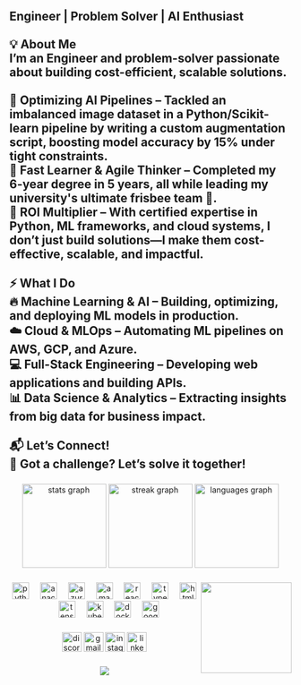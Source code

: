 <h2 align="left">Engineer | Problem Solver | AI Enthusiast<br><br>💡 About Me<br>I’m an Engineer and problem-solver passionate about building cost-efficient, scalable solutions.<br><br>🔹 Optimizing AI Pipelines – Tackled an imbalanced image dataset in a Python/Scikit-learn pipeline by writing a custom augmentation script, boosting model accuracy by 15% under tight constraints.<br>🔹 Fast Learner & Agile Thinker – Completed my 6-year degree in 5 years, all while leading my university's ultimate frisbee team 🥏.<br>🔹 ROI Multiplier – With certified expertise in Python, ML frameworks, and cloud systems, I don’t just build solutions—I make them cost-effective, scalable, and impactful.<br><br>⚡ What I Do<br>🔥 Machine Learning & AI – Building, optimizing, and deploying ML models in production.<br>☁️ Cloud & MLOps – Automating ML pipelines on AWS, GCP, and Azure.<br>💻 Full-Stack Engineering – Developing web applications and building APIs.<br>📊 Data Science & Analytics – Extracting insights from big data for business impact.<br><br>📬 Let’s Connect!<br>🚀 Got a challenge? Let’s solve it together!</h2>

###

<div align="center">
  <img src="https://github-readme-stats.vercel.app/api?username=KR-16&hide_title=false&hide_rank=false&show_icons=true&include_all_commits=true&count_private=true&disable_animations=false&theme=dracula&locale=en&hide_border=false" height="150" alt="stats graph"  />
  <img src="https://streak-stats.demolab.com?user=KR-16&locale=en&mode=daily&theme=dracula&hide_border=false&border_radius=5" height="150" alt="streak graph"  />
  <img src="https://github-readme-stats.vercel.app/api/top-langs?username=KR-16&locale=en&hide_title=false&layout=compact&card_width=320&langs_count=5&theme=dracula&hide_border=false" height="150" alt="languages graph"  />
</div>

###

<img align="right" height="162" src="https://media0.giphy.com/media/v1.Y2lkPTc5MGI3NjExZjI2ZXI4amNpdGpxM3RyY3RqbG9jeXphcXF2aXRrbHR4Z3h6NGE2NSZlcD12MV9pbnRlcm5hbF9naWZfYnlfaWQmY3Q9Zw/6xK04J1Pn8xweXdGcP/giphy.gif"  />

###

<div align="center">
  <img src="https://cdn.jsdelivr.net/gh/devicons/devicon/icons/python/python-original.svg" height="30" alt="python logo"  />
  <img width="12" />
  <img src="https://cdn.jsdelivr.net/gh/devicons/devicon/icons/anaconda/anaconda-original.svg" height="30" alt="anaconda logo"  />
  <img width="12" />
  <img src="https://cdn.jsdelivr.net/gh/devicons/devicon/icons/azure/azure-original.svg" height="30" alt="azure logo"  />
  <img width="12" />
  <img src="https://cdn.jsdelivr.net/gh/devicons/devicon/icons/amazonwebservices/amazonwebservices-line-wordmark.svg" height="30" alt="amazonwebservices logo"  />
  <img width="12" />
  <img src="https://cdn.jsdelivr.net/gh/devicons/devicon/icons/react/react-original.svg" height="30" alt="react logo"  />
  <img width="12" />
  <img src="https://cdn.jsdelivr.net/gh/devicons/devicon/icons/typescript/typescript-original.svg" height="30" alt="typescript logo"  />
  <img width="12" />
  <img src="https://cdn.jsdelivr.net/gh/devicons/devicon/icons/html5/html5-original.svg" height="30" alt="html5 logo"  />
  <img width="12" />
  <img src="https://cdn.jsdelivr.net/gh/devicons/devicon/icons/tensorflow/tensorflow-original.svg" height="30" alt="tensorflow logo"  />
  <img width="12" />
  <img src="https://cdn.jsdelivr.net/gh/devicons/devicon/icons/kubernetes/kubernetes-plain.svg" height="30" alt="kubernetes logo"  />
  <img width="12" />
  <img src="https://cdn.jsdelivr.net/gh/devicons/devicon/icons/docker/docker-original.svg" height="30" alt="docker logo"  />
  <img width="12" />
  <img src="https://cdn.jsdelivr.net/gh/devicons/devicon/icons/googlecloud/googlecloud-original.svg" height="30" alt="googlecloud logo"  />
</div>

###

<div align="center">
  <img src="https://img.shields.io/static/v1?message=Discord&logo=discord&label=&color=7289DA&logoColor=white&labelColor=&style=for-the-badge" height="35" alt="discord logo"  />
  <img src="https://img.shields.io/static/v1?message=Gmail&logo=gmail&label=&color=D14836&logoColor=white&labelColor=&style=for-the-badge" height="35" alt="gmail logo"  />
  <img src="https://img.shields.io/static/v1?message=Instagram&logo=instagram&label=&color=E4405F&logoColor=white&labelColor=&style=for-the-badge" height="35" alt="instagram logo"  />
  <img src="https://img.shields.io/static/v1?message=LinkedIn&logo=linkedin&label=&color=0077B5&logoColor=white&labelColor=&style=for-the-badge" height="35" alt="linkedin logo"  />
</div>

###

<div align="center">
  <img src="https://profile-counter.glitch.me/KR-16/count.svg?"  />
</div>

###
